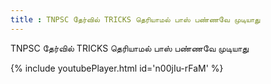 ```yaml
---
title : TNPSC தேர்வில் TRICKS தெரியாமல் பாஸ் பண்ணவே முடியாது
---
```


TNPSC தேர்வில் TRICKS தெரியாமல் பாஸ் பண்ணவே முடியாது



{% include youtubePlayer.html id='n00jIu-rFaM' %}
